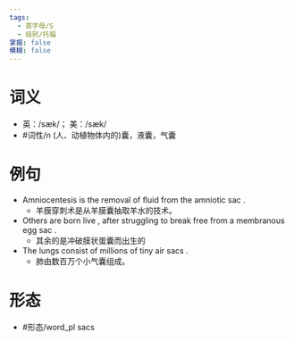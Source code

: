 ```yaml
---
tags:
  - 首字母/S
  - 级别/托福
掌握: false
模糊: false
---
```

# 词义
- 英：/sæk/； 美：/sæk/
- #词性/n  (人、动植物体内的)囊，液囊，气囊
# 例句
- Amniocentesis is the removal of fluid from the amniotic sac .
	- 羊膜穿刺术是从羊膜囊抽取羊水的技术。
- Others are born live , after struggling to break free from a membranous egg sac .
	- 其余的是冲破膜状蛋囊而出生的
- The lungs consist of millions of tiny air sacs .
	- 肺由数百万个小气囊组成。
# 形态
- #形态/word_pl sacs
